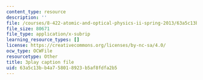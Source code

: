 ```yaml
---
content_type: resource
description: ''
file: /courses/8-422-atomic-and-optical-physics-ii-spring-2013/63a5c13bb4a758018923b5af8fdfa2b5_QE-9hHvOles.vtt
file_size: 80671
file_type: application/x-subrip
learning_resource_types: []
license: https://creativecommons.org/licenses/by-nc-sa/4.0/
ocw_type: OCWFile
resourcetype: Other
title: 3play caption file
uid: 63a5c13b-b4a7-5801-8923-b5af8fdfa2b5
---
```

